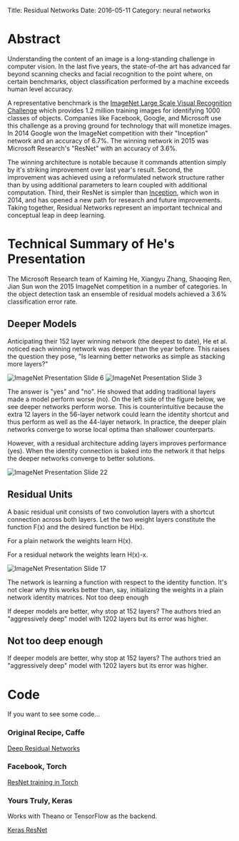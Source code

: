 Title:  Residual Networks
Date:   2016-05-11
Category: neural networks

# Abstract 

Understanding the content of an image is a long-standing challenge in computer vision. 
In the last five years, the state-of-the art has advanced far beyond scanning checks and facial recognition to the point where, on certain benchmarks, object classification performed by a machine exceeds human level accuracy.

A representative benchmark is the [ImageNet Large Scale Visual Recognition Challenge](www.image-net.org/challenges/LSVRC/) which provides 1.2 million training images for identifying 1000 classes of objects. Companies like Facebook, Google, and Microsoft use this challenge as a proving ground for technology that will monetize images. In 2014 Google won the ImageNet competition with their "Inception" network and an accuracy of 6.7%. The winning network in 2015 was Microsoft Research's "ResNet" with an accuracy of 3.6%.

The winning architecture is notable because it commands attention simply by it's striking improvement over last year's result. 
Second, the improvement was achieved using a reformulated network structure rather than by using additional parameters to learn coupled with additional computation. 
Third, their ResNet is simpler than [Inception](https://arxiv.org/abs/1409.4842), which won in 2014, and has opened a new path for research and future improvements. 
Taking together, Residual Networks represent an important technical and conceptual leap in deep learning. 

# Technical Summary of He's Presentation

The Microsoft Research team of Kaiming He, Xiangyu Zhang, Shaoqing Ren, Jian Sun won the 2015 ImageNet competition in a number of categories. 
In the object detection task an ensemble of residual models achieved a 3.6% classification error rate.

## Deeper Models

Anticipating their 152 layer winning network (the deepest to date), He et al. noticed each winning network was deeper than the year before. This raises the question they pose, "Is learning better networks as simple as stacking more layers?"

![ImageNet Presentation Slide 6]({static}/images/ilsvrc2015_he-006.jpg)
![ImageNet Presentation Slide 3]({static}/images/ilsvrc2015_he-003.jpg)


The answer is "yes" and "no". He showed that adding traditional layers made a model perform worse (no). On the left side of the figure below, we see deeper networks perform worse. This is counterintuitive because the extra 12 layers in the 56-layer network could learn the identity shortcut and thus perform as well as the 44-layer network. In practice, the deeper plain networks converge to worse local optima than shallower counterparts.

However, with a residual architecture adding layers improves performance (yes). When the identity connection is baked into the network it that helps the deeper networks converge to better solutions. 

![ImageNet Presentation Slide 22]({static}/images/ilsvrc2015_he-022.jpg)

## Residual Units

A basic residual unit consists of two convolution layers with a shortcut connection across both layers. Let the two weight layers constitute the function F(x) and the desired function be H(x).

For a plain network the weights learn H(x).

For a residual network the weights learn H(x)-x. 

![ImageNet Presentation Slide 17]({static}/images/ilsvrc2015_he-017.jpg)

The network is learning a function with respect to the identity function. It's not clear why this works better than, say, initializing the weights in a plain network identity matrices.
Not too deep enough

If deeper models are better, why stop at 152 layers? The authors tried an "aggressively deep" model with 1202 layers but its error was higher. 

## Not too deep enough

If deeper models are better, why stop at 152 layers? The authors tried an "aggressively deep" model with 1202 layers but its error was higher. 

# Code

If you want to see some code... 

### Original Recipe, Caffe

[Deep Residual Networks](https://github.com/KaimingHe/deep-residual-networks )

### Facebook, Torch 

[ResNet training in Torch](https://github.com/facebook/fb.resnet.torch)

### Yours Truly, Keras

Works with Theano or TensorFlow as the backend. 

[Keras ResNet](https://github.com/roryhr/keras_resnet)

